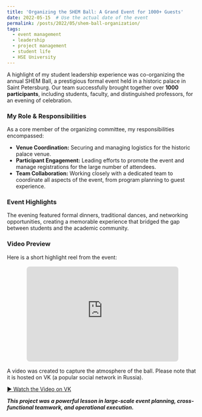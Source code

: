 ```yaml
---
title: 'Organizing the SHEM Ball: A Grand Event for 1000+ Guests'
date: 2022-05-15  # Use the actual date of the event
permalink: /posts/2022/05/shem-ball-organization/
tags:
  - event management
  - leadership
  - project management
  - student life
  - HSE University
---
```


A highlight of my student leadership experience was co-organizing the annual SHEM Ball, a prestigious formal event held in a historic palace in Saint Petersburg. Our team successfully brought together over **1000 participants**, including students, faculty, and distinguished professors, for an evening of celebration.

### My Role & Responsibilities

As a core member of the organizing committee, my responsibilities encompassed:
*   **Venue Coordination:** Securing and managing logistics for the historic palace venue.
*   **Participant Engagement:** Leading efforts to promote the event and manage registrations for the large number of attendees.
*   **Team Collaboration:** Working closely with a dedicated team to coordinate all aspects of the event, from program planning to guest experience.

### Event Highlights

The evening featured formal dinners, traditional dances, and networking opportunities, creating a memorable experience that bridged the gap between students and the academic community.

### Video Preview

Here is a short highlight reel from the event:

<iframe width="100%" height="250" src="https://www.youtube.com/embed/JaIdjI-tJX4" title="SHEM Ball Highlights" frameborder="0" allow="accelerometer; autoplay; clipboard-write; encrypted-media; gyroscope; picture-in-picture" allowfullscreen style="max-width: 400px; display: block; margin: 1rem auto; border-radius: 8px;"></iframe>

A video was created to capture the atmosphere of the ball. Please note that it is hosted on VK (a popular social network in Russia).

[▶️ Watch the Video on VK](https://vk.com/video-146558873_456239031)

***This project was a powerful lesson in large-scale event planning, cross-functional teamwork, and operational execution.***